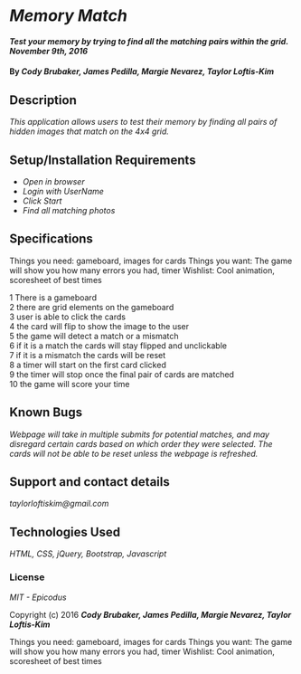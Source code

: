 # _Memory Match_

#### _Test your memory by trying to find all the matching pairs within the grid. November 9th, 2016_

#### By _**Cody Brubaker, James Pedilla, Margie Nevarez, Taylor Loftis-Kim**_

## Description

_This application allows users to test their memory by finding all pairs of hidden images that match on the 4x4 grid._

## Setup/Installation Requirements

* _Open in browser_
* _Login with UserName_
* _Click Start_
* _Find all matching photos_

## Specifications
Things you need: gameboard, images for cards
	Things you want: The game will show you how many errors you had, timer
  Wishlist: Cool animation, scoresheet of best times

1	There is a gameboard		
2	there are grid elements on the gameboard		
3	user is able to click the cards		
4	the card will flip to show the image to the user		
5	the game will detect a match or a mismatch		
6	if it is a match the cards will stay flipped and unclickable		
7	if it is a mismatch the cards will be reset		
8	a timer will start on the first card clicked		
9	the timer will stop once the final pair of cards are matched		
10	the game will score your time

## Known Bugs

_Webpage will take in multiple submits for potential matches, and may disregard certain cards based on which order they were selected. The cards will not be able to be reset unless the webpage is refreshed._

## Support and contact details

_taylorloftiskim@gmail.com_

## Technologies Used

_HTML, CSS, jQuery, Bootstrap, Javascript_

### License

*MIT - Epicodus*

Copyright (c) 2016 **_Cody Brubaker, James Pedilla, Margie Nevarez, Taylor Loftis-Kim_**







Things you need: gameboard, images for cards
	Things you want: The game will show you how many errors you had, timer
  Wishlist: Cool animation, scoresheet of best times
